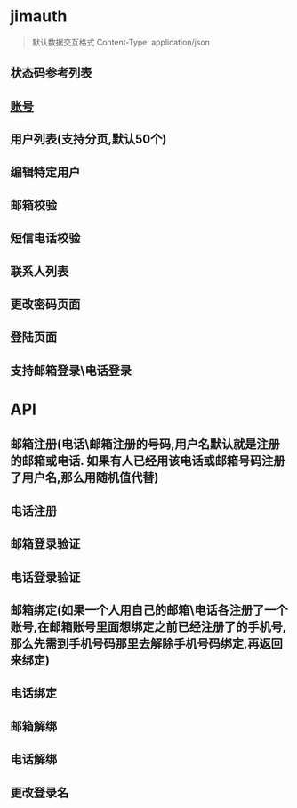 # jimauth

> 默认数据交互格式 Content-Type: application/json
## 状态码参考列表

## [账号](docs/auth.md)

## 用户列表(支持分页,默认50个)
## 编辑特定用户
## 邮箱校验
## 短信电话校验
## 联系人列表
## 更改密码页面
## 登陆页面
## 支持邮箱登录\电话登录


# API
## 邮箱注册(电话\邮箱注册的号码,用户名默认就是注册的邮箱或电话. 如果有人已经用该电话或邮箱号码注册了用户名,那么用随机值代替)
## 电话注册
## 邮箱登录验证
## 电话登录验证
## 邮箱绑定(如果一个人用自己的邮箱\电话各注册了一个账号,在邮箱账号里面想绑定之前已经注册了的手机号,那么先需到手机号码那里去解除手机号码绑定,再返回来绑定)
## 电话绑定
## 邮箱解绑
## 电话解绑
## 更改登录名
